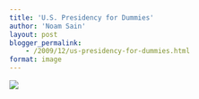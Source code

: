 ```yaml
---
title: 'U.S. Presidency for Dummies'
author: 'Noam Sain'
layout: post
blogger_permalink:
    - /2009/12/us-presidency-for-dummies.html
format: image
---
```


[![](http://4.bp.blogspot.com/_8aN4krk1nsk/SyGVOQuncGI/AAAAAAAAAVI/dir0-jnFJg4/s400/453948ae.jpg)](http://4.bp.blogspot.com/_8aN4krk1nsk/SyGVOQuncGI/AAAAAAAAAVI/dir0-jnFJg4/s1600-h/453948ae.jpg)